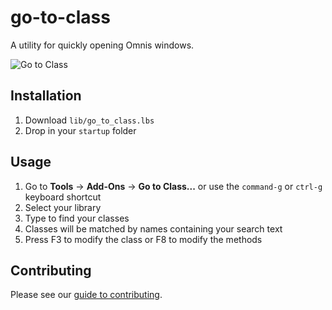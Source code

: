 # go-to-class
A utility for quickly opening Omnis windows.

![Go to Class](images/go_to_class_example.gif)

## Installation
1. Download `lib/go_to_class.lbs`
1. Drop in your `startup` folder

## Usage
1. Go to **Tools** -> **Add-Ons** -> **Go to Class...** or use the `command-g` or `ctrl-g` keyboard shortcut
1. Select your library
1. Type to find your classes
1. Classes will be matched by names containing your search text
1. Press F3 to modify the class or F8 to modify the methods

## Contributing
Please see our [guide to contributing](https://github.com/suransys/contributing).